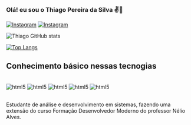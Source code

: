 ### Olá! eu sou o Thiago Pereira da Silva ✌️🤖 

[![Instagram](https://img.shields.io/badge/Instagram-E4405F?style=for-the-badge&logo=instagram&logoColor=white)](https://www.instagram.com/psi.thiago_silva/)
[![Instagram](https://img.shields.io/badge/LinkedIn-0077B5?style=for-the-badge&logo=linkedin&logoColor=white)](https://www.linkedin.com/in/thiago-pereira-da-silva-1952b5208/)

![Thiago GitHub stats](https://github-readme-stats.vercel.app/api?username=W-Thiago&show_icons=true&theme=tokyonight)

[![Top Langs](https://github-readme-stats.vercel.app/api/top-langs/?username=W-Thiago)](https://github.com/anuraghazra/github-readme-stats)


## Conhecimento básico nessas tecnogias 

<div style="display: inline_block"><br/>
    <img align="center" alt="html5" src="https://img.shields.io/badge/HTML5-E34F26?style=for-the-badge&logo=html5&logoColor=white"/>
    <img align="center" alt="html5" src="https://img.shields.io/badge/CSS-239120?&style=for-the-badge&logo=css3&logoColor=white"/>
     <img align="center" alt="html5" src="https://img.shields.io/badge/JavaScript-F7DF1E?style=for-the-badge&logo=javascript&logoColor=black"/>
    <img align="center" alt="html5" src="https://img.shields.io/badge/Java-ED8B00?style=for-the-badge&logo=java&logoColor=white"/>
    <img align="center" alt="html5" src="https://img.shields.io/badge/PostgreSQL-316192?style=for-the-badge&logo=postgresql&logoColor=white"/>
</div><br/>

Estudante de análise e desenvolvimento em sistemas, fazendo uma extensão do curso Formação Desenvolvedor Moderno do professor Nélio Alves.
